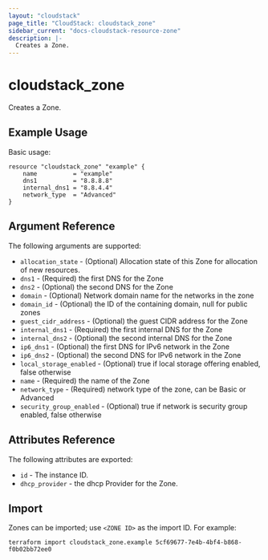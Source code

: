 ```yaml
---
layout: "cloudstack"
page_title: "CloudStack: cloudstack_zone"
sidebar_current: "docs-cloudstack-resource-zone"
description: |-
  Creates a Zone.
---
```


# cloudstack_zone

Creates a Zone.

## Example Usage

Basic usage:

```hcl
resource "cloudstack_zone" "example" {
	name          = "example"
	dns1          = "8.8.8.8"
	internal_dns1 = "8.8.4.4"
	network_type  = "Advanced"
}
```

## Argument Reference

The following arguments are supported:

* `allocation_state` - (Optional) Allocation state of this Zone for allocation of new resources.
* `dns1` - (Required) the first DNS for the Zone
* `dns2` - (Optional) the second DNS for the Zone
* `domain` - (Optional) Network domain name for the networks in the zone
* `domain_id` - (Optional) the ID of the containing domain, null for public zones
* `guest_cidr_address` - (Optional) the guest CIDR address for the Zone
* `internal_dns1` - (Required) the first internal DNS for the Zone
* `internal_dns2` - (Optional) the second internal DNS for the Zone
* `ip6_dns1` - (Optional) the first DNS for IPv6 network in the Zone
* `ip6_dns2` - (Optional) the second DNS for IPv6 network in the Zone
* `local_storage_enabled` - (Optional) true if local storage offering enabled, false otherwise
* `name` - (Required) the name of the Zone
* `network_type` - (Required) network type of the zone, can be Basic or Advanced
* `security_group_enabled` - (Optional) true if network is security group enabled, false otherwise

## Attributes Reference

The following attributes are exported:

* `id` - The instance ID.
* `dhcp_provider` - the dhcp Provider for the Zone.


## Import

Zones can be imported; use `<ZONE ID>` as the import ID. For
example:

```shell
terraform import cloudstack_zone.example 5cf69677-7e4b-4bf4-b868-f0b02bb72ee0
```
